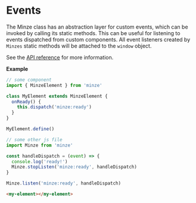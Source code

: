 # Events

The Minze class has an abstraction layer for custom events, which can be invoked by calling its static methods. This can be useful for listening to events dispatched from custom components. All event listeners created by `Minzes` static methods will be attached to the `window` object.

See the [API reference](/api/minze#dispatch) for more information.

**Example**

```js
// some component
import { MinzeElement } from 'minze'

class MyElement extends MinzeElement {
  onReady() {
    this.dispatch('minze:ready')
  }
}

MyElement.define()
```

```js
// some other js file
import Minze from 'minze'

const handleDispatch = (event) => {
  console.log('ready!')
  Minze.stopListen('minze:ready', handleDispatch)
}

Minze.listen('minze:ready', handleDispatch)
```

```html
<my-element></my-element>
```
